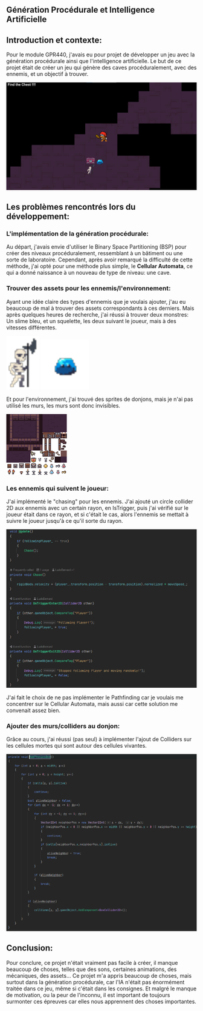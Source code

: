 ## Génération Procédurale et Intelligence Artificielle
## Introduction et contexte:
Pour le module GPR440, j'avais eu pour projet de développer un jeu avec la génération procédurale ainsi que l'intelligence artificielle. Le but de ce projet était de créer un jeu qui génère des caves procéduralement, avec des ennemis, et un objectif à trouver.

![](../img/pcg/GameCapture.png)
## Les problèmes rencontrés lors du développement:
### L'implémentation de la génération procédurale:
Au départ, j'avais envie d'utiliser le Binary Space Partitioning (BSP) pour créer des niveaux procéduralement, ressemblant à un bâtiment ou une sorte de laboratoire. Cependant, après avoir remarqué la difficulté de cette méthode, j'ai opté pour une méthode plus simple, le **Cellular Automata**, ce qui a donné naissance à un nouveau de type de niveau: une cave.
### Trouver des assets pour les ennemis/l'environnement:
Ayant une idée claire des types d'ennemis que je voulais ajouter, j'au eu beaucoup de mal à trouver des assets correspondants à ces derniers. Mais après quelques heures de recherche, j'ai réussi à trouver deux monstres: Un slime bleu, et un squelette, les deux suivant le joueur, mais à des vitesses différentes.

![](../img/pcg/Skeleton.png)
![](../img/pcg/Slime.png)

Et pour l'environnement, j'ai trouvé des sprites de donjons, mais je n'ai pas utilisé les murs, les murs sont donc invisibles.

![](../img/pcg/Dungeon_Tileset.png)

### Les ennemis qui suivent le joueur:
J'ai implémenté le "chasing" pour les ennemis. J'ai ajouté un circle collider 2D aux ennemis avec un certain rayon, en IsTrigger, puis j'ai vérifié sur le joueur était dans ce rayon, et si c'était le cas, alors l'ennemis se mettait à suivre le joueur jusqu'à ce qu'il sorte du rayon.

![](../img/pcg/CodeEnemiesRadius.png)

J'ai fait le choix de ne pas implémenter le Pathfinding car je voulais me concentrer sur le Cellular Automata, mais aussi car cette solution me convenait assez bien.

### Ajouter des murs/colliders au donjon:
Grâce au cours, j'ai réussi (pas seul) à implémenter l'ajout de Colliders sur les cellules mortes qui sont autour des cellules vivantes.

![](../img/pcg/Colliders.png)

## Conclusion: 
Pour conclure, ce projet n'était vraiment pas facile à créer, il manque beaucoup de choses, telles que des sons, certaines animations, des mécaniques, des assets...
Ce projet m'a appris beaucoup de choses, mais surtout dans la génération procédurale, car l'IA n'était pas énormément traitée dans ce jeu, même si c'était dans les consignes.
Et malgré le manque de motivation, ou la peur de l'inconnu, il est important de toujours surmonter ces épreuves car elles nous apprennent des choses importantes.

